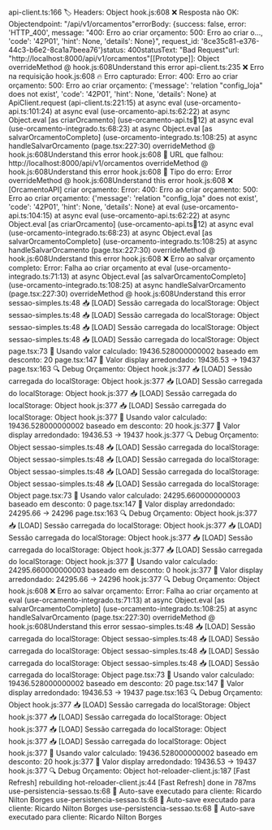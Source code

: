 api-client.ts:166 🏷️ Headers: Object
hook.js:608 ❌ Resposta não OK: Objectendpoint: "/api/v1/orcamentos"errorBody: {success: false, error: 'HTTP_400', message: "400: Erro ao criar orçamento: 500: Erro ao criar o…, 'code': '42P01', 'hint': None, 'details': None}", request_id: '8ce35c81-e376-44c3-b6e2-8ca1a7beea76'}status: 400statusText: "Bad Request"url: "http://localhost:8000/api/v1/orcamentos"[[Prototype]]: Object
overrideMethod @ hook.js:608Understand this error
api-client.ts:235 ❌ Erro na requisição
hook.js:608 🔥 Erro capturado: Error: 400: Erro ao criar orçamento: 500: Erro ao criar orçamento: {'message': 'relation "config_loja" does not exist', 'code': '42P01', 'hint': None, 'details': None}
    at ApiClient.request (api-client.ts:221:15)
    at async eval (use-orcamento-api.ts:101:24)
    at async eval (use-orcamento-api.ts:62:22)
    at async Object.eval [as criarOrcamento] (use-orcamento-api.ts:100:12)
    at async eval (use-orcamento-integrado.ts:68:23)
    at async Object.eval [as salvarOrcamentoCompleto] (use-orcamento-integrado.ts:108:25)
    at async handleSalvarOrcamento (page.tsx:227:30)
overrideMethod @ hook.js:608Understand this error
hook.js:608 📍 URL que falhou: http://localhost:8000/api/v1/orcamentos
overrideMethod @ hook.js:608Understand this error
hook.js:608 🔧 Tipo do erro: Error
overrideMethod @ hook.js:608Understand this error
hook.js:608 ❌ [OrcamentoAPI] criar orçamento: Error: 400: Erro ao criar orçamento: 500: Erro ao criar orçamento: {'message': 'relation "config_loja" does not exist', 'code': '42P01', 'hint': None, 'details': None}
    at eval (use-orcamento-api.ts:104:15)
    at async eval (use-orcamento-api.ts:62:22)
    at async Object.eval [as criarOrcamento] (use-orcamento-api.ts:100:12)
    at async eval (use-orcamento-integrado.ts:68:23)
    at async Object.eval [as salvarOrcamentoCompleto] (use-orcamento-integrado.ts:108:25)
    at async handleSalvarOrcamento (page.tsx:227:30)
overrideMethod @ hook.js:608Understand this error
hook.js:608 ❌ Erro ao salvar orçamento completo: Error: Falha ao criar orçamento
    at eval (use-orcamento-integrado.ts:71:13)
    at async Object.eval [as salvarOrcamentoCompleto] (use-orcamento-integrado.ts:108:25)
    at async handleSalvarOrcamento (page.tsx:227:30)
overrideMethod @ hook.js:608Understand this error
sessao-simples.ts:48 📥 [LOAD] Sessão carregada do localStorage: Object
sessao-simples.ts:48 📥 [LOAD] Sessão carregada do localStorage: Object
sessao-simples.ts:48 📥 [LOAD] Sessão carregada do localStorage: Object
sessao-simples.ts:48 📥 [LOAD] Sessão carregada do localStorage: Object
page.tsx:73 🧮 Usando valor calculado: 19436.528000000002 baseado em desconto: 20
page.tsx:147 🎯 Valor display arredondado: 19436.53 → 19437
page.tsx:163 🔍 Debug Orçamento: Object
hook.js:377 📥 [LOAD] Sessão carregada do localStorage: Object
hook.js:377 📥 [LOAD] Sessão carregada do localStorage: Object
hook.js:377 📥 [LOAD] Sessão carregada do localStorage: Object
hook.js:377 📥 [LOAD] Sessão carregada do localStorage: Object
hook.js:377 🧮 Usando valor calculado: 19436.528000000002 baseado em desconto: 20
hook.js:377 🎯 Valor display arredondado: 19436.53 → 19437
hook.js:377 🔍 Debug Orçamento: Object
sessao-simples.ts:48 📥 [LOAD] Sessão carregada do localStorage: Object
sessao-simples.ts:48 📥 [LOAD] Sessão carregada do localStorage: Object
sessao-simples.ts:48 📥 [LOAD] Sessão carregada do localStorage: Object
sessao-simples.ts:48 📥 [LOAD] Sessão carregada do localStorage: Object
page.tsx:73 🧮 Usando valor calculado: 24295.660000000003 baseado em desconto: 0
page.tsx:147 🎯 Valor display arredondado: 24295.66 → 24296
page.tsx:163 🔍 Debug Orçamento: Object
hook.js:377 📥 [LOAD] Sessão carregada do localStorage: Object
hook.js:377 📥 [LOAD] Sessão carregada do localStorage: Object
hook.js:377 📥 [LOAD] Sessão carregada do localStorage: Object
hook.js:377 📥 [LOAD] Sessão carregada do localStorage: Object
hook.js:377 🧮 Usando valor calculado: 24295.660000000003 baseado em desconto: 0
hook.js:377 🎯 Valor display arredondado: 24295.66 → 24296
hook.js:377 🔍 Debug Orçamento: Object
hook.js:608 ❌ Erro ao salvar orçamento: Error: Falha ao criar orçamento
    at eval (use-orcamento-integrado.ts:71:13)
    at async Object.eval [as salvarOrcamentoCompleto] (use-orcamento-integrado.ts:108:25)
    at async handleSalvarOrcamento (page.tsx:227:30)
overrideMethod @ hook.js:608Understand this error
sessao-simples.ts:48 📥 [LOAD] Sessão carregada do localStorage: Object
sessao-simples.ts:48 📥 [LOAD] Sessão carregada do localStorage: Object
sessao-simples.ts:48 📥 [LOAD] Sessão carregada do localStorage: Object
sessao-simples.ts:48 📥 [LOAD] Sessão carregada do localStorage: Object
page.tsx:73 🧮 Usando valor calculado: 19436.528000000002 baseado em desconto: 20
page.tsx:147 🎯 Valor display arredondado: 19436.53 → 19437
page.tsx:163 🔍 Debug Orçamento: Object
hook.js:377 📥 [LOAD] Sessão carregada do localStorage: Object
hook.js:377 📥 [LOAD] Sessão carregada do localStorage: Object
hook.js:377 📥 [LOAD] Sessão carregada do localStorage: Object
hook.js:377 📥 [LOAD] Sessão carregada do localStorage: Object
hook.js:377 🧮 Usando valor calculado: 19436.528000000002 baseado em desconto: 20
hook.js:377 🎯 Valor display arredondado: 19436.53 → 19437
hook.js:377 🔍 Debug Orçamento: Object
hot-reloader-client.js:187 [Fast Refresh] rebuilding
hot-reloader-client.js:44 [Fast Refresh] done in 787ms
use-persistencia-sessao.ts:68 🔄 Auto-save executado para cliente: Ricardo Nilton Borges
use-persistencia-sessao.ts:68 🔄 Auto-save executado para cliente: Ricardo Nilton Borges
use-persistencia-sessao.ts:68 🔄 Auto-save executado para cliente: Ricardo Nilton Borges